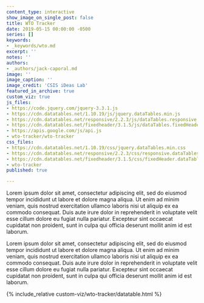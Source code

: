 ```yaml
---
content_type: interactive
show_image_on_single_post: false
title: WTO Tracker
date: 2019-05-15 00:00:00 -0500
series: []
keywords:
- _keywords/wto.md
excerpt: ''
notes: ''
authors:
- _authors/jack-caporal.md
image: ''
image_caption: ''
image_credit: 'CSIS iDeas Lab'
featured_in_archive: true
custom_viz: true
js_files:
- https://code.jquery.com/jquery-3.3.1.js
- https://cdn.datatables.net/1.10.19/js/jquery.dataTables.min.js
- https://cdn.datatables.net/responsive/2.2.3/js/dataTables.responsive.min.js
- https://cdn.datatables.net/fixedheader/3.1.5/js/dataTables.fixedHeader.min.js
- https://apis.google.com/js/api.js
- wto-tracker/wto-tracker
css_files:
- https://cdn.datatables.net/1.10.19/css/jquery.dataTables.min.css
- https://cdn.datatables.net/responsive/2.2.3/css/responsive.dataTables.min.css
- https://cdn.datatables.net/fixedheader/3.1.5/css/fixedHeader.dataTables.min.css
- wto-tracker
published: true

---
```


Lorem ipsum dolor sit amet, consectetur adipiscing elit, sed do eiusmod tempor incididunt ut labore et dolore magna aliqua. Ut enim ad minim veniam, quis nostrud exercitation ullamco laboris nisi ut aliquip ex ea commodo consequat. Duis aute irure dolor in reprehenderit in voluptate velit esse cillum dolore eu fugiat nulla pariatur. Excepteur sint occaecat cupidatat non proident, sunt in culpa qui officia deserunt mollit anim id est laborum.

Lorem ipsum dolor sit amet, consectetur adipiscing elit, sed do eiusmod tempor incididunt ut labore et dolore magna aliqua. Ut enim ad minim veniam, quis nostrud exercitation ullamco laboris nisi ut aliquip ex ea commodo consequat. Duis aute irure dolor in reprehenderit in voluptate velit esse cillum dolore eu fugiat nulla pariatur. Excepteur sint occaecat cupidatat non proident, sunt in culpa qui officia deserunt mollit anim id est laborum.


{% include_relative custom-viz/wto-tracker/datatable.html %}
